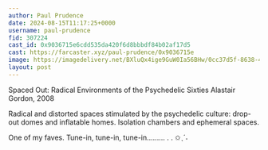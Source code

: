 ```yaml
---
author: Paul Prudence
date: 2024-08-15T11:17:25+0000
username: paul-prudence
fid: 307224
cast_id: 0x9036715e6cdd535da420f6d8bbbdf84b02af17d5
cast: https://farcaster.xyz/paul-prudence/0x9036715e
image: https://imagedelivery.net/BXluQx4ige9GuW0Ia56BHw/0cc37d5f-8638-461b-f3e1-a7e865758600/original
layout: post
---
```


Spaced Out: Radical Environments of the Psychedelic Sixties
Alastair Gordon, 2008

Radical and distorted spaces stimulated by the psychedelic culture: drop-out domes and inflatable homes. Isolation chambers and ephemeral spaces.

One of my faves. Tune-in, tune-in, tune-in......... . . ✩ˎˊ˗

<img src='https://imagedelivery.net/BXluQx4ige9GuW0Ia56BHw/0cc37d5f-8638-461b-f3e1-a7e865758600/original' alt='' referrerpolicy='no-referrer'/>
